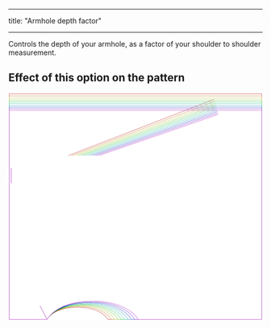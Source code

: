 ***

title: "Armhole depth factor"

***

Controls the depth of your armhole, as a factor of your shoulder to shoulder measurement.

## Effect of this option on the pattern

![This image shows the effect of this option by superimposing several variants that have a different value for this option](tamiko_armholedepthfactor_sample.svg "Effect of this option on the pattern")
